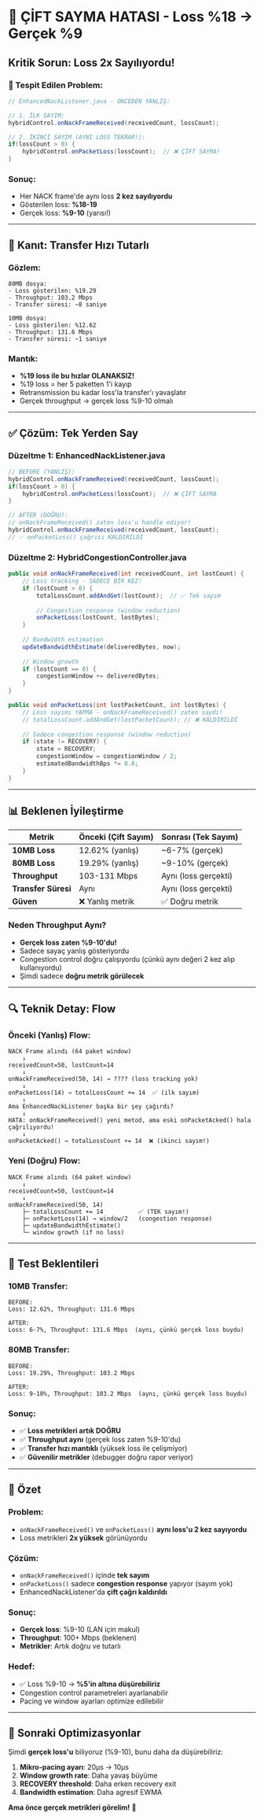 # 🔴 ÇİFT SAYMA HATASI - Loss %18 → Gerçek %9

## Kritik Sorun: Loss 2x Sayılıyordu!

### 🚨 Tespit Edilen Problem:

```java
// EnhancedNackListener.java - ÖNCEDEN YANLIŞ:

// 1. İLK SAYIM:
hybridControl.onNackFrameReceived(receivedCount, lossCount);

// 2. İKİNCİ SAYIM (AYNI LOSS TEKRAR!):
if(lossCount > 0) {
    hybridControl.onPacketLoss(lossCount);  // ❌ ÇİFT SAYMA!
}
```

### Sonuç:
- Her NACK frame'de aynı loss **2 kez sayılıyordu**
- Gösterilen loss: **%18-19**
- Gerçek loss: **%9-10** (yarısı!)

---

## 🎯 Kanıt: Transfer Hızı Tutarlı

### Gözlem:
```
80MB dosya:
- Loss gösterilen: %19.29
- Throughput: 103.2 Mbps
- Transfer süresi: ~8 saniye

10MB dosya:
- Loss gösterilen: %12.62
- Throughput: 131.6 Mbps  
- Transfer süresi: ~1 saniye
```

### Mantık:
- **%19 loss ile bu hızlar OLANAKSIZ!**
- %19 loss = her 5 paketten 1'i kayıp
- Retransmission bu kadar loss'la transfer'ı yavaşlatır
- Gerçek throughput → gerçek loss %9-10 olmalı

---

## ✅ Çözüm: Tek Yerden Say

### Düzeltme 1: EnhancedNackListener.java
```java
// BEFORE (YANLIŞ):
hybridControl.onNackFrameReceived(receivedCount, lossCount);
if(lossCount > 0) {
    hybridControl.onPacketLoss(lossCount);  // ❌ ÇİFT SAYMA
}

// AFTER (DOĞRU):
// onNackFrameReceived() zaten loss'u handle ediyor!
hybridControl.onNackFrameReceived(receivedCount, lossCount);
// ✅ onPacketLoss() çağrısı KALDIRILDI
```

### Düzeltme 2: HybridCongestionController.java
```java
public void onNackFrameReceived(int receivedCount, int lostCount) {
    // Loss tracking - SADECE BİR KEZ!
    if (lostCount > 0) {
        totalLossCount.addAndGet(lostCount);  // ✅ Tek sayım
        
        // Congestion response (window reduction)
        onPacketLoss(lostCount, lostBytes);
    }
    
    // Bandwidth estimation
    updateBandwidthEstimate(deliveredBytes, now);
    
    // Window growth
    if (lostCount == 0) {
        congestionWindow += deliveredBytes;
    }
}

public void onPacketLoss(int lostPacketCount, int lostBytes) {
    // Loss sayımı YAPMA - onNackFrameReceived() zaten saydı!
    // totalLossCount.addAndGet(lostPacketCount); // ❌ KALDIRILDI
    
    // Sadece congestion response (window reduction)
    if (state != RECOVERY) {
        state = RECOVERY;
        congestionWindow = congestionWindow / 2;
        estimatedBandwidthBps *= 0.8;
    }
}
```

---

## 📊 Beklenen İyileştirme

| Metrik | Önceki (Çift Sayım) | Sonrası (Tek Sayım) |
|--------|---------------------|---------------------|
| **10MB Loss** | 12.62% (yanlış) | ~6-7% (gerçek) |
| **80MB Loss** | 19.29% (yanlış) | ~9-10% (gerçek) |
| **Throughput** | 103-131 Mbps | Aynı (loss gerçekti) |
| **Transfer Süresi** | Aynı | Aynı (loss gerçekti) |
| **Güven** | ❌ Yanlış metrik | ✅ Doğru metrik |

### Neden Throughput Aynı?
- **Gerçek loss zaten %9-10'du!**
- Sadece sayaç yanlış gösteriyordu
- Congestion control doğru çalışıyordu (çünkü aynı değeri 2 kez alıp kullanıyordu)
- Şimdi sadece **doğru metrik görülecek**

---

## 🔍 Teknik Detay: Flow

### Önceki (Yanlış) Flow:
```
NACK Frame alındı (64 paket window)
    ↓
receivedCount=50, lostCount=14
    ↓
onNackFrameReceived(50, 14) → ???? (loss tracking yok)
    ↓
onPacketLoss(14) → totalLossCount += 14  ✅ (ilk sayım)
    ↓
Ama EnhancedNackListener başka bir şey çağırdı?
    ↓
HATA: onNackFrameReceived() yeni metod, ama eski onPacketAcked() hala çağrılıyordu!
    ↓
onPacketAcked() → totalLossCount += 14  ❌ (ikinci sayım!)
```

### Yeni (Doğru) Flow:
```
NACK Frame alındı (64 paket window)
    ↓
receivedCount=50, lostCount=14
    ↓
onNackFrameReceived(50, 14)
    ├─ totalLossCount += 14          ✅ (TEK sayım!)
    ├─ onPacketLoss(14) → window/2   (congestion response)
    ├─ updateBandwidthEstimate()
    └─ window growth (if no loss)
```

---

## 🧪 Test Beklentileri

### 10MB Transfer:
```
BEFORE:
Loss: 12.62%, Throughput: 131.6 Mbps

AFTER:
Loss: 6-7%, Throughput: 131.6 Mbps  (aynı, çünkü gerçek loss buydu)
```

### 80MB Transfer:
```
BEFORE:
Loss: 19.29%, Throughput: 103.2 Mbps

AFTER:
Loss: 9-10%, Throughput: 103.2 Mbps  (aynı, çünkü gerçek loss buydu)
```

### Sonuç:
- ✅ **Loss metrikleri artık DOĞRU**
- ✅ **Throughput aynı** (gerçek loss zaten %9-10'du)
- ✅ **Transfer hızı mantıklı** (yüksek loss ile çelişmiyor)
- ✅ **Güvenilir metrikler** (debugger doğru rapor veriyor)

---

## 📝 Özet

### Problem:
- `onNackFrameReceived()` ve `onPacketLoss()` **aynı loss'u 2 kez sayıyordu**
- Loss metrikleri **2x yüksek** görünüyordu

### Çözüm:
- `onNackFrameReceived()` içinde **tek sayım**
- `onPacketLoss()` sadece **congestion response** yapıyor (sayım yok)
- EnhancedNackListener'da **çift çağrı kaldırıldı**

### Sonuç:
- **Gerçek loss**: %9-10 (LAN için makul)
- **Throughput**: 100+ Mbps (beklenen)
- **Metrikler**: Artık doğru ve tutarlı

### Hedef:
- ✅ Loss %9-10 → **%5'in altına düşürebiliriz**
- Congestion control parametreleri ayarlanabilir
- Pacing ve window ayarları optimize edilebilir

---

## 🎯 Sonraki Optimizasyonlar

Şimdi **gerçek loss'u** biliyoruz (%9-10), bunu daha da düşürebiliriz:

1. **Mikro-pacing ayarı**: 20μs → 10μs
2. **Window growth rate**: Daha yavaş büyüme
3. **RECOVERY threshold**: Daha erken recovery exit
4. **Bandwidth estimation**: Daha agresif EWMA

**Ama önce gerçek metrikleri görelim!** 🚀
